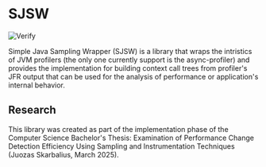 # SJSW
![Verify](https://github.com/terahidro2003/sjsw/actions/workflows/verify.yml/badge.svg)

Simple Java Sampling Wrapper (SJSW) is a library that wraps the intristics of JVM profilers (the only one currently support is the async-profiler) and provides the implementation for building context call trees from profiler's JFR output that can be used for the analysis of performance or application's internal behavior.

## Research
This library was created as part of the implementation phase of the Computer Science Bachelor's Thesis: Examination of Performance Change Detection Efficiency Using Sampling and Instrumentation Techniques (Juozas Skarbalius, March 2025).
